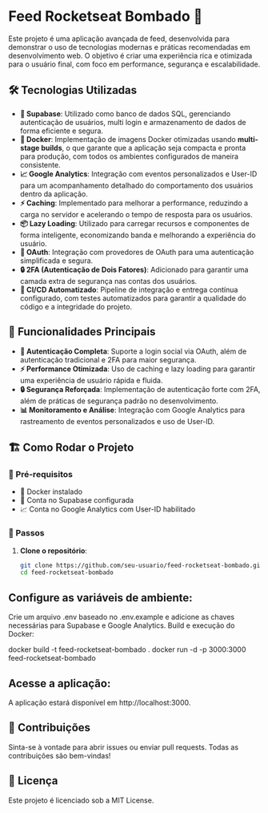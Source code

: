 # Feed Rocketseat Bombado 🚀

Este projeto é uma aplicação avançada de feed, desenvolvida para demonstrar o uso de tecnologias modernas e práticas recomendadas em desenvolvimento web. O objetivo é criar uma experiência rica e otimizada para o usuário final, com foco em performance, segurança e escalabilidade.

## 🛠 Tecnologias Utilizadas

- **💾 Supabase**: Utilizado como banco de dados SQL, gerenciando autenticação de usuários, multi login e armazenamento de dados de forma eficiente e segura.
- **🐳 Docker**: Implementação de imagens Docker otimizadas usando **multi-stage builds**, o que garante que a aplicação seja compacta e pronta para produção, com todos os ambientes configurados de maneira consistente.
- **📈 Google Analytics**: Integração com eventos personalizados e User-ID para um acompanhamento detalhado do comportamento dos usuários dentro da aplicação.
- **⚡ Caching**: Implementado para melhorar a performance, reduzindo a carga no servidor e acelerando o tempo de resposta para os usuários.
- **📦 Lazy Loading**: Utilizado para carregar recursos e componentes de forma inteligente, economizando banda e melhorando a experiência do usuário.
- **🔐 OAuth**: Integração com provedores de OAuth para uma autenticação simplificada e segura.
- **🔒 2FA (Autenticação de Dois Fatores)**: Adicionado para garantir uma camada extra de segurança nas contas dos usuários.
- **🚀 CI/CD Automatizado**: Pipeline de integração e entrega contínua configurado, com testes automatizados para garantir a qualidade do código e a integridade do projeto.

## 🌟 Funcionalidades Principais

- **🔑 Autenticação Completa**: Suporte a login social via OAuth, além de autenticação tradicional e 2FA para maior segurança.
- **⚡ Performance Otimizada**: Uso de caching e lazy loading para garantir uma experiência de usuário rápida e fluida.
- **🔒 Segurança Reforçada**: Implementação de autenticação forte com 2FA, além de práticas de segurança padrão no desenvolvimento.
- **📊 Monitoramento e Análise**: Integração com Google Analytics para rastreamento de eventos personalizados e uso de User-ID.

## 🏗️ Como Rodar o Projeto

### 🔧 Pré-requisitos

- 🐳 Docker instalado
- 💾 Conta no Supabase configurada
- 📈 Conta no Google Analytics com User-ID habilitado

### 🚀 Passos

1. **Clone o repositório**:
   ```bash
   git clone https://github.com/seu-usuario/feed-rocketseat-bombado.git
   cd feed-rocketseat-bombado

## Configure as variáveis de ambiente:

Crie um arquivo .env baseado no .env.example e adicione as chaves necessárias para Supabase e Google Analytics.
Build e execução do Docker:

docker build -t feed-rocketseat-bombado .
docker run -d -p 3000:3000 feed-rocketseat-bombado

## Acesse a aplicação:

A aplicação estará disponível em http://localhost:3000.

## 🤝 Contribuições
Sinta-se à vontade para abrir issues ou enviar pull requests. Todas as contribuições são bem-vindas!

## 📝 Licença
Este projeto é licenciado sob a MIT License.
